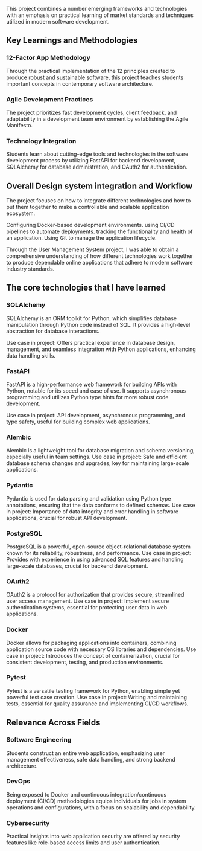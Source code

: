 This project combines a number emerging frameworks and technologies with an emphasis on practical learning of market standards and techniques utilized in modern software development.


## Key Learnings and Methodologies
### 12-Factor App Methodology
Through the practical implementation of the 12 principles created to produce robust and sustainable software, this project teaches students important concepts in contemporary software architecture.

### Agile Development Practices
The project prioritizes fast development cycles, client feedback, and adaptability in a development team environment by establishing the Agile Manifesto.

### Technology Integration
Students learn about cutting-edge tools and technologies in the software development process by utilizing FastAPI for backend development, SQLAlchemy for database administration, and OAuth2 for authentication.


## Overall Design system integration and Workflow
The project focuses on how to integrate different technologies and how to put them together to make a controllable and scalable application ecosystem.

Configuring Docker-based development environments.
using CI/CD pipelines to automate deployments.
tracking the functionality and health of an application.
Using Git to manage the application lifecycle.

Through the User Management System project, I was able to obtain a comprehensive understanding of how different technologies work together to produce dependable online applications that adhere to modern software industry standards.




## The core technologies that I have learned
### SQLAlchemy
SQLAlchemy is an ORM toolkit for Python, which simplifies database manipulation through Python code instead of SQL. It provides a high-level abstraction for database interactions.

Use case in project: Offers practical experience in database design, management, and seamless integration with Python applications, enhancing data handling skills.

### FastAPI
FastAPI is a high-performance web framework for building APIs with Python, notable for its speed and ease of use. It supports asynchronous programming and utilizes Python type hints for more robust code development.

Use case in project: API development, asynchronous programming, and type safety, useful for building complex web applications.


### Alembic
Alembic is a lightweight tool for database migration and schema versioning, especially useful in team settings.
Use case in project: Safe and efficient database schema changes and upgrades, key for maintaining large-scale applications.



### Pydantic
Pydantic is used for data parsing and validation using Python type annotations, ensuring that the data conforms to defined schemas.
Use case in project: Importance of data integrity and error handling in software applications, crucial for robust API development.


### PostgreSQL
PostgreSQL is a powerful, open-source object-relational database system known for its reliability, robustness, and performance.
Use case in project: Provides with experience in using advanced SQL features and handling large-scale databases, crucial for backend development.

### OAuth2
OAuth2 is a protocol for authorization that provides secure, streamlined user access management.
Use case in project: Implement secure authentication systems, essential for protecting user data in web applications.

### Docker
Docker allows for packaging applications into containers, combining application source code with necessary OS libraries and dependencies.
Use case in project: Introduces the concept of containerization, crucial for consistent development, testing, and production environments.

### Pytest
Pytest is a versatile testing framework for Python, enabling simple yet powerful test case creation.
Use case in project: Writing and maintaining tests, essential for quality assurance and implementing CI/CD workflows.


## Relevance Across Fields
### Software Engineering
Students construct an entire web application, emphasizing user management                        effectiveness, safe data handling, and strong backend architecture.

### DevOps
Being exposed to Docker and continuous integration/continuous deployment (CI/CD) methodologies equips individuals for jobs in system operations and configurations, with a focus on scalability and dependability.

### Cybersecurity
Practical insights into web application security are offered by security features like role-based access limits and user authentication.
